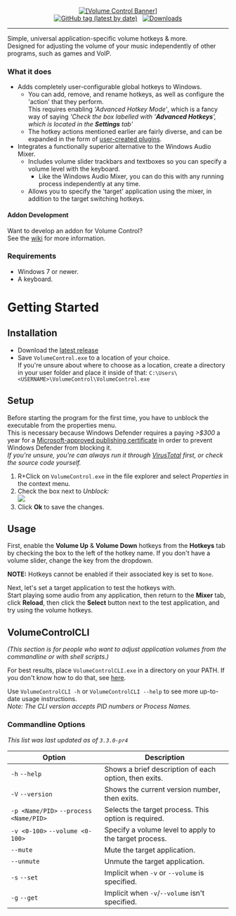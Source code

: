 <p align="center">
<a href="https://github.com/radj307/volume-control"><img alt="[Volume Control Banner]" src="https://i.imgur.com/rMbNIhU.png"></a><br/>
<a href="https://github.com/radj307/volume-control/releases"><img alt="GitHub tag (latest by date)" src="https://img.shields.io/github/v/tag/radj307/volume-control?color=e8e8e7&label=Latest%20Version&logo=github&logoColor=e8e8e7&style=for-the-badge"></a>&nbsp;&nbsp;&nbsp;<a href="https://github.com/radj307/volume-control/releases"><img alt="Downloads" src="https://img.shields.io/github/downloads/radj307/volume-control/total?color=e8e8e7&logo=github&logoColor=e8e8e7&style=for-the-badge"></a>
</p>

***

Simple, universal application-specific volume hotkeys & more.  
Designed for adjusting the volume of your music independently of other programs, such as games and VoIP.  


### What it does

- Adds completely user-configurable global hotkeys to Windows.
  - You can add, remove, and rename hotkeys, as well as configure the 'action' that they perform.  
    This requires enabling *'Advanced Hotkey Mode'*, which is a fancy way of saying *'Check the box labelled with '**Advanced Hotkeys**', which is located in the **Settings** tab'*
  - The hotkey actions mentioned earlier are fairly diverse, and can be expanded in the form of [user-created plugins](https://github.com/radj307/volume-control/wiki).
- Integrates a functionally superior alternative to the Windows Audio Mixer.  
  - Includes volume slider trackbars and textboxes so you can specify a volume level with the keyboard.
    - Like the Windows Audio Mixer, you can do this with any running process independently at any time.
  - Allows you to specify the 'target' application using the mixer, in addition to the target switching hotkeys.

#### Addon Development
Want to develop an addon for Volume Control?  
See the [wiki](https://github.com/radj307/volume-control/wiki) for more information.

### Requirements

- Windows 7 or newer.
- A keyboard.

# Getting Started

## Installation
- Download the [latest release](https://github.com/radj307/volume-control/releases)
- Save `VolumeControl.exe` to a location of your choice.  
If you're unsure about where to choose as a location, create a directory in your user folder and place it inside of that:
`C:\Users\<USERNAME>\VolumeControl\VolumeControl.exe`

## Setup
Before starting the program for the first time, you have to unblock the executable from the properties menu.  
This is necessary because Windows Defender requires a paying *&gt;$300* a year for a [Microsoft-approved publishing certificate](https://docs.microsoft.com/en-us/windows-hardware/drivers/dashboard/get-a-code-signing-certificate) in order to prevent Windows Defender from blocking it.  
*If you're unsure, you're can always run it through [VirusTotal](https://www.virustotal.com/gui/home/upload) first, or check the source code yourself.*

 1. R+Click on `VolumeControl.exe` in the file explorer and select *Properties* in the context menu.  
 2. Check the box next to *Unblock:*  
 ![](https://i.imgur.com/NMI4m4F.png)  
 3. Click **Ok** to save the changes.  


## Usage
First, enable the **Volume Up** & **Volume Down** hotkeys from the **Hotkeys** tab by checking the box to the left of the hotkey name. If you don't have a volume slider, change the key from the dropdown.

**NOTE:** Hotkeys cannot be enabled if their associated key is set to `None`.

Next, let's set a target application to test the hotkeys with.  
Start playing some audio from any application, then return to the **Mixer** tab, click **Reload**, then click the **Select** button next to the test application, and try using the volume hotkeys.  


## VolumeControlCLI
*(This section is for people who want to adjust application volumes from the commandline or with shell scripts.)*

For best results, place `VolumeControlCLI.exe` in a directory on your PATH. If you don't know how to do that, see [here](https://stackoverflow.com/a/44272417/8705305).  

Use `VolumeControlCLI -h` or `VolumeControlCLI --help` to see more up-to-date usage instructions.  
_Note: The CLI version accepts PID numbers or Process Names._

### Commandline Options
_This list was last updated as of `3.3.0-pr4`_

| Option                                  | Description                                            |
|-----------------------------------------|--------------------------------------------------------|
| `-h`  `--help`                          | Shows a brief description of each option, then exits.  |
| `-V`  `--version`                       | Shows the current version number, then exits.          |
| `-p <Name/PID>`  `--process <Name/PID>` | Selects the target process. This option is required.   |
| `-v <0-100>`  `--volume <0-100>`        | Specify a volume level to apply to the target process. |
| `--mute`                                |  Mute the target application.                          |
| `--unmute`                              | Unmute the target application.                         |
| `-s`  `--set`                           | Implicit when `-v` or `--volume` is specified.         |
| `-g`  `--get`                           | Implicit when `-v`/`--volume` isn't specified.         |
